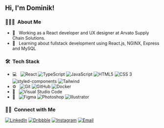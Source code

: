 <h2> Hi, I'm Dominik!</h2>

<h3>👨🏼‍💻 &nbsp;About Me </h3>

- 💼 &nbsp; Working as a React developer and UX designer at Arvato Supply Chain Solutions.
- 🌱 &nbsp; Learning about fullstack development using React.js, NGINX, Express and MySQL

<h3> 🛠 &nbsp;Tech Stack</h3>

- 💻 &nbsp;
  ![React](https://img.shields.io/badge/-React-333333?style=flat&logo=react)
  ![TypeScript](https://img.shields.io/badge/-TypeScript-333333?style=flat&logo=typescript)
  ![JavaScript](https://img.shields.io/badge/-JavaScript-333333?style=flat&logo=javascript)
  ![HTML5](https://img.shields.io/badge/-HTML5-333333?style=flat&logo=HTML5)
  ![CSS 3](https://img.shields.io/badge/-CSS3-333333?style=flat&logo=CSS3&logoColor=1572B6)
  ![styled-components](https://img.shields.io/badge/-Styled%20Components-333333?style=flat&logo=styled-components&logoColor=563D7C)
  ![Tailwind](https://img.shields.io/badge/-Tailwind-333333?style=flat&logo=tailwind-css&logoColor=563D7C)
- ⚙️ &nbsp;
  ![Git](https://img.shields.io/badge/-Git-333333?style=flat&logo=git)
  ![GitHub](https://img.shields.io/badge/-GitHub-333333?style=flat&logo=github)
  ![Docker](https://img.shields.io/badge/-Docker-333333?style=flat&logo=docker)
- 🔧 &nbsp;
  ![Visual Studio Code](https://img.shields.io/badge/-Visual%20Studio%20Code-333333?style=flat&logo=visual-studio-code&logoColor=007ACC)
- 🎨 &nbsp;
  ![Figma](https://img.shields.io/badge/-Figma-333333?style=flat&logo=figma)
  ![Photoshop](https://img.shields.io/badge/-Photoshop-333333?style=flat&logo=adobe-photoshop)
  ![Illustrator](https://img.shields.io/badge/-Illustrator-333333?style=flat&logo=adobe-illustrator)

<h3> 🤝🏻 &nbsp;Connect with Me </h3>

<a href="https://www.linkedin.com/in/dominik-borchert-938550213/" target="_blank"><img alt="LinkedIn" src="https://img.shields.io/badge/LinkedIn-Dominik%20Borchert-blue?style=flat-square&logo=linkedin"></a>
<a href="https://dribbble.com/DominikBorchert" target="_blank"><img alt="Dribbble" src="https://img.shields.io/badge/Dribbble-Dominik%20Borchert-blue?style=flat-square&logo=dribbble"></a>
<a href="https://www.instagram.com/dmnkb/" target="_blank"><img alt="Instagram" src="https://img.shields.io/badge/Instagram-dmnkb-blue?style=flat-square&logo=instagram"></a>
<a href="mailto:dev@borchert.me"><img alt="Email" src="https://img.shields.io/badge/Email-dev@borchert.me-blue?style=flat-square&logo=gmail"></a>

